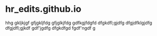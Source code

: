 # hr_edits.github.io
hhg
gkljkjgf
gfjgkljfdg
gfjglkjfdg
gdfkgjfdgfd
dfgkdfl;gjdfg
dfgjdfklgjdfg
dfgjdfl;gjkdf
gdf'jgdfg
dfgkdfgd
fgdf'ngdf
g
